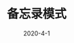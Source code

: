 ---
title: '备忘录模式'
sitemap:
  exclude: false
  changefreq: hourly

date: 2020-4-1
tags:
- 设计模式
- 基础
---